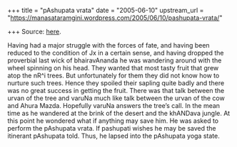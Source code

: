+++
title = "pAshupata vrata"
date = "2005-06-10"
upstream_url = "https://manasataramgini.wordpress.com/2005/06/10/pashupata-vrata/"

+++
Source: [here](https://manasataramgini.wordpress.com/2005/06/10/pashupata-vrata/).

Having had a major struggle with the forces of fate, and having been
reduced to the condition of Jx in a certain sense, and having dropped
the proverbial last wick of bhairavAnanda he was wandering around with
the wheel spinning on his head. They wanted that most tasty fruit that
grew atop the nR^i trees. But unfortunately for them they did not know
how to nurture such trees. Hence they spoiled their sapling quite badly
and there was no great success in getting the fruit. There was that talk
between the urvan of the tree and varuNa much like talk between the
urvan of the cow and Ahura Mazda. Hopefully varuNa answers the tree’s
call. In the mean time as he wandered at the brink of the desert and the
khANDava jungle. At this point he wondered what if anything may save
him. He was asked to perform the pAshupata vrata. If pashupati wishes he
may be saved the itinerant pAshupata told. Thus, he lapsed into the
pAshupata yoga state.

